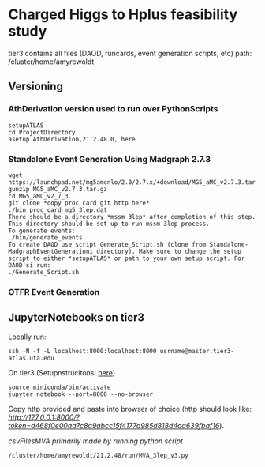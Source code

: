 # Charged Higgs to Hplus feasibility study

tier3 contains all files (DAOD, runcards, event generation scripts, etc)
    path: /cluster/home/amyrewoldt

## Versioning
### AthDerivation version used to run over PythonScripts

    setupATLAS
    cd ProjectDirectory
    asetup AthDerivation,21.2.48.0, here

### Standalone Event Generation Using Madgraph 2.7.3

	wget https://launchpad.net/mg5amcnlo/2.0/2.7.x/+download/MG5_aMC_v2.7.3.tar.gz
	gunzip MG5_aMC_v2.7.3.tar.gz
	cd MG5_aMC_v2_7_3
	git clone *copy proc card git http here*
	./bin proc_card_mg5_3lep.dat
	There should be a directory *mssm_3lep* after completion of this step. This directory should be set up to run mssm 3lep process. 
	To generate events:
	./bin/generate_events
	To create DAOD use script Generate_Script.sh (clone from Standalone-MadgraphEventGenerationi directory). Make sure to change the setup script to either *setupATLAS* or path to your own setup script. For DAOD'si run:
	./Generate_Script.sh

### OTFR Event Generation

## JupyterNotebooks on tier3
Locally run:

    ssh -N -f -L localhost:8000:localhost:8000 usrname@master.tier3-atlas.uta.edu
On tier3 (Setupnstrucitons: [here](https://gitlab.cern.ch/arewoldt/3lep-analysis/-/blob/master/JupyterNotebooks/Jupyter-notebook-tier3-setup.pdf))

    source miniconda/bin/activate
    jupyter notebook --port=8000 --no-browser
Copy http provided and paste into browser of choice (http should look like: *http://127.0.0.1:8000/?token=d468f0e00aa7c8a9abcc15f4177a985d818d4aa639fbaf16*).

*csvFilesMVA primarily made by running python script*

    /cluster/home/amyrewoldt/21.2.48/run/MVA_3lep_v3.py

